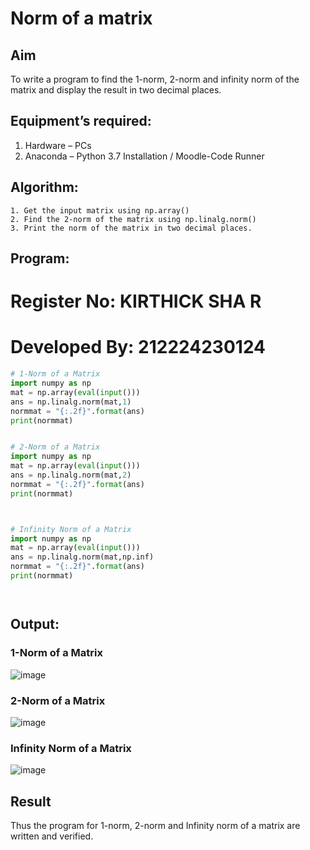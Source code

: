 # Norm of a matrix
## Aim
To write a program to find the 1-norm, 2-norm and infinity norm of the matrix and display the result in two decimal places.
## Equipment’s required:
1.	Hardware – PCs
2.	Anaconda – Python 3.7 Installation / Moodle-Code Runner
## Algorithm:
	1. Get the input matrix using np.array()   
    2. Find the 2-norm of the matrix using np.linalg.norm()
	3. Print the norm of the matrix in two decimal places.
## Program:

# Register No: KIRTHICK SHA R
# Developed By: 212224230124
```Python
# 1-Norm of a Matrix
import numpy as np
mat = np.array(eval(input()))
ans = np.linalg.norm(mat,1)
normmat = "{:.2f}".format(ans)
print(normmat)


# 2-Norm of a Matrix
import numpy as np
mat = np.array(eval(input()))
ans = np.linalg.norm(mat,2)
normmat = "{:.2f}".format(ans)
print(normmat)



# Infinity Norm of a Matrix
import numpy as np
mat = np.array(eval(input()))
ans = np.linalg.norm(mat,np.inf)
normmat = "{:.2f}".format(ans)
print(normmat)




```
## Output:
### 1-Norm of a Matrix
![image](https://github.com/user-attachments/assets/44b0fd29-80e2-4030-91ba-cc4fc20fc6ea)

### 2-Norm of a Matrix
![image](https://github.com/user-attachments/assets/396c58b9-8b27-4e0c-9a8a-0dd82bc5c305)


### Infinity Norm of a Matrix
![image](https://github.com/user-attachments/assets/e3567d70-188f-4dfa-bbfb-47607dcc0c9b)


## Result
Thus the program for 1-norm, 2-norm and Infinity norm of a matrix are written and verified.
